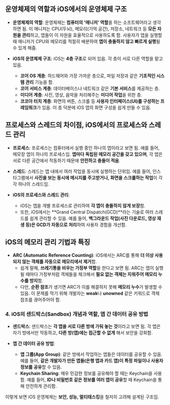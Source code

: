 ## 운영체제의 역할과 iOS에서의 운영체제 구조

- **운영체제의 역할**: 운영체제는 **컴퓨터의 '매니저' 역할**을 하는 소프트웨어라고 생각하면 됨. 이 매니저는 CPU(두뇌), 메모리(기억 공간), 저장소, 네트워크 등 **모든 자원을 관리**하고, 앱들이 이 자원을 효율적으로 사용하도록 함. 사용자가 앱을 실행할 때 매니저가 CPU와 메모리를 적절히 배분하여 **앱이 충돌하지 않고 빠르게 실행**될 수 있게 해줌.

- **iOS의 운영체제 구조**: iOS는 **4층 구조**로 되어 있음. 각 층이 서로 다른 역할을 맡고 있음.
    - **코어 OS 계층**: 하드웨어와 가장 가까운 층으로, 파일 저장과 같은 **기초적인 시스템 관리** 기능을 함.
    - **코어 서비스 계층**: 데이터베이스나 네트워크 같은 **기본 서비스**를 제공하는 층.
    - **미디어 계층**: 사진, 영상, 음악을 처리해주는 **미디어 작업**을 위한 층.
    - **코코아 터치 계층**: 화면의 버튼, 스크롤 등 **사용자 인터페이스(UI)를 구성하는 프레임워크**가 있음. 이 층 덕분에 iOS 앱의 화면 구성을 쉽게 만들 수 있음.

## 프로세스와 스레드의 차이점, iOS에서의 프로세스와 스레드 관리

- **프로세스**: 프로세스는 컴퓨터에서 실행 중인 하나의 앱이라고 보면 됨. 예를 들어, 메모장 앱이 하나의 프로세스임. **앱마다 독립된 메모리 공간을 갖고 있으며**, 각 앱은 서로 다른 공간에서 작동하기 때문에 **안전하고 충돌이 적음**.
  
- **스레드**: 스레드는 앱 내에서 여러 작업을 동시에 실행하는 단위임. 예를 들어, 인스타그램에서 **사진을 보는 동시에 메시지를 주고받거나, 화면을 스크롤하는 작업**이 각각 하나의 스레드임. 

- **iOS의 프로세스와 스레드 관리**:
    - iOS는 앱을 개별 프로세스로 관리하여 **각 앱이 충돌하지 않게 보장**함. 
    - 또한, iOS에서는 **Grand Central Dispatch(GCD)**라는 기술로 여러 스레드를 쉽게 관리할 수 있음. 예를 들어, **백그라운드 작업(사진 다운로드, 영상 재생 등)은 GCD가 자동으로 처리**하여 사용자 경험을 개선함.

## iOS의 메모리 관리 기법과 특징

- **ARC (Automatic Reference Counting)**: iOS에서는 ARC를 통해 **더 이상 사용되지 않는 객체를 자동으로 메모리에서 제거**함. 
    - 쉽게 말해, **쓰레기통을 비우는 가정부 역할**을 한다고 보면 됨. ARC는 앱이 실행될 때마다 가정부처럼 객체들을 체크해서 **필요 없는 객체는 지워주어 메모리 누수를 방지**함.
    - 다만, **순환 참조**가 생기면 ARC가 이를 해결하지 못해 **메모리 누수**가 발생할 수 있음. 이 문제를 막기 위해 개발자는 **weak**나 **unowned** 같은 키워드로 객체 참조를 끊어주어야 함.

### 4. iOS의 샌드박스(Sandbox) 개념과 역할, 앱 간 데이터 공유 방법

- **샌드박스**: 샌드박스는 **각 앱을 서로 다른 방에 가둬 놓는 것**이라고 보면 됨. 각 앱은 자기 방에서만 작동하고, **다른 방(앱)에는 접근할 수 없게** 해서 보안을 강화함.
  
- **앱 간 데이터 공유 방법**:
    - **앱 그룹(App Group)**: 같은 방에서 작업하는 앱들은 데이터를 공유할 수 있음. 예를 들어, **같은 개발자가 만든 앱들(은행 앱과 카드 앱)이 특정 파일이나 사용자 정보를 공유**할 수 있음.
    - **Keychain Sharing**: 매우 민감한 정보를 공유해야 할 때는 Keychain을 사용함. 예를 들어, **ID나 비밀번호 같은 정보를 여러 앱이 공유**할 때 Keychain을 통해 안전하게 관리함.

이렇게 보면 iOS 운영체제는 **보안, 성능, 멀티태스킹**을 철저히 고려해 설계된 구조임.
